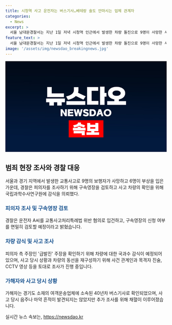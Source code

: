 ```yaml
---
title: 시청역 사고 운전자는 버스기사…베테랑 술도 안마시는 업체 관계자
categories:
  - News
excerpt: >
  서울 남대문경찰서는 지난 1일 저녁 시청역 인근에서 발생한 차량 돌진으로 9명이 사망한 사건의 운전자를 경기도 안산 소재 버스회사 시내버스 기사로 확인했다. 운전자는 입건되어 수사 중이며, 사고 원인에 대한 추가 조사가 예정되어 있으며, 경찰은 사고 차량을 국립과학수사연구원에 감식 의뢰하고 있다. 사건은 현재 교통사고처리특례법 위반 혐의로 조사 중이며, 추가적인 증거 수집과 사실 확인이 이뤄지고 있다. 경찰은 사건 관계인과 목격자 진술, CCTV 영상 등을 조사하며 사고 당시의 상황을 재구성 중이다. A씨는 사고로 부상을 입었으며, 음주나 마약 관련 검사에서는 음성 결과를 얻었으며, 구체적인 경위 조사가 예정되어 있다. A씨는 자신의 주장과 회사의 확인을 통해 오랜 기간 동안 버스 및 화물차를 운전하고 있으며, 사고 발생 전 사고 이력은 없었다고 밝혔다.
feature_text: >
  서울 남대문경찰서는 지난 1일 저녁 시청역 인근에서 발생한 차량 돌진으로 9명이 사망한 사건의 운전자를 경기도 안산 소재 버스회사 시내버스 기사로 확인했다. 운전자는 입건되어 수사 중이며, 사고 원인에 대한 추가 조사가 예정되어 있으며, 경찰은 사고 차량을 국립과학수사연구원에 감식 의뢰하고 있다. 사건은 현재 교통사고처리특례법 위반 혐의로 조사 중이며, 추가적인 증거 수집과 사실 확인이 이뤄지고 있다. 경찰은 사건 관계인과 목격자 진술, CCTV 영상 등을 조사하며 사고 당시의 상황을 재구성 중이다. A씨는 사고로 부상을 입었으며, 음주나 마약 관련 검사에서는 음성 결과를 얻었으며, 구체적인 경위 조사가 예정되어 있다. A씨는 자신의 주장과 회사의 확인을 통해 오랜 기간 동안 버스 및 화물차를 운전하고 있으며, 사고 발생 전 사고 이력은 없었다고 밝혔다.
image: '/assets/img/newsdao_breakingnews.jpg'
---
```


<p><img src="/assets/img/newsdao_breakingnews.jpg" alt="flaretime 속보" /></p>

<h2 data-ke-size="size26">범죄 현장 조사와 경찰 대응</h2>

<p data-ke-size="size16">서울과 경기 지역에서 발생한 교통사고로 9명의 보행자가 사망하고 6명이 부상을 입은 가운데, 경찰은 피의자를 조사하기 위해 구속영장을 검토하고 사고 차량의 확인을 위해 국립과학수사연구원에 감식을 의뢰했다.</p>

<h3><span style="color: #1a5490;">피의자 조사 및 구속영장 검토</span></h3>

<p data-ke-size="size16">경찰은 운전자 A씨를 교통사고처리특례법 위반 혐의로 입건하고, 구속영장의 신청 여부를 면밀히 검토할 예정이라고 밝혔습니다.</p>

<h3><span style="color: #1a5490;">차량 감식 및 사고 조사</span></h3>

<p data-ke-size="size16">피의자 측 주장인 '급발진' 주장을 확인하기 위해 차량에 대한 국과수 감식이 예정되어 있으며, 사고 당시 상황과 차량의 동선을 재구성하기 위해 사건 관계인과 목격자 진술, CCTV 영상 등을 토대로 조사가 진행 중입니다.</p>

<h3><span style="color: #1a5490;">가해자와 사고 당시 상황</span></h3>

<p data-ke-size="size16">가해자는 경기도 소재의 여객운송업체에 소속된 40년차 버스기사로 확인되었으며, 사고 당시 음주나 마약 흔적이 발견되지는 않았지만 추가 조사를 위해 채혈이 이루어졌습니다.</p>
실시간 뉴스 속보는, <a href="https://newsdao.kr" rel="dofollow">https://newsdao.kr</a>


